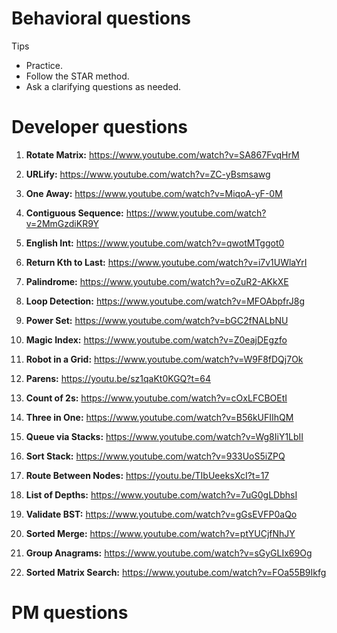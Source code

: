 # Behavioral questions

Tips

* Practice.
* Follow the STAR method.
* Ask a clarifying questions as needed.

# Developer questions

1. **Rotate Matrix:** https://www.youtube.com/watch?v=SA867FvqHrM

2. **URLify:** https://www.youtube.com/watch?v=ZC-yBsmsawg

3. **One Away:** https://www.youtube.com/watch?v=MiqoA-yF-0M

4. **Contiguous Sequence:** https://www.youtube.com/watch?v=2MmGzdiKR9Y

5. **English Int:** https://www.youtube.com/watch?v=qwotMTggot0

6. **Return Kth to Last:** https://www.youtube.com/watch?v=i7v1UWlaYrI

7. **Palindrome:** https://www.youtube.com/watch?v=oZuR2-AKkXE

8. **Loop Detection:** https://www.youtube.com/watch?v=MFOAbpfrJ8g

9. **Power Set:** https://www.youtube.com/watch?v=bGC2fNALbNU

10. **Magic Index:** https://www.youtube.com/watch?v=Z0eajDEgzfo

11. **Robot in a Grid:** https://www.youtube.com/watch?v=W9F8fDQj7Ok

12. **Parens:** https://youtu.be/sz1qaKt0KGQ?t=64

13. **Count of 2s:** https://www.youtube.com/watch?v=cOxLFCBOEtI 

14. **Three in One:** https://www.youtube.com/watch?v=B56kUFIIhQM

15. **Queue via Stacks:** https://www.youtube.com/watch?v=Wg8IiY1LbII

16. **Sort Stack:** https://www.youtube.com/watch?v=933UoS5iZPQ

17. **Route Between Nodes:** https://youtu.be/TIbUeeksXcI?t=17

18. **List of Depths:** https://www.youtube.com/watch?v=7uG0gLDbhsI

19. **Validate BST:** https://www.youtube.com/watch?v=gGsEVFP0aQo

20. **Sorted Merge:** https://www.youtube.com/watch?v=ptYUCjfNhJY

21. **Group Anagrams:** https://www.youtube.com/watch?v=sGyGLIx69Og

22. **Sorted Matrix Search:** https://www.youtube.com/watch?v=FOa55B9Ikfg

# PM questions